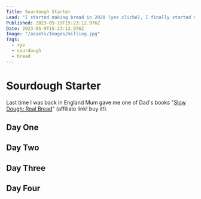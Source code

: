 ```yaml
---
Title: Sourdough Starter
Lead: "I started making bread in 2020 (yes cliché), I finally started my first sourdough."
Published: 2023-05-19T15:23:12.976Z
Date: 2023-05-9T15:23:12.976Z
Image: "/assets/Images/milling.jpg"
Tags:
  - rye
  - sourdough
  - bread
---
```


# Sourdough Starter
Last time I was back in England Mum gave me one of Dad's books "<a target="_blank" href="https://www.amazon.de/Slow-Dough-Secrets-Amazing-Long-Rise/dp/184899737X?&_encoding=UTF8&tag=markzither-21&linkCode=ur2&linkId=ba2b851e0628e75ee2306a26a5e99a76&camp=1638&creative=6742">Slow Dough: Real Bread</a>" (affiliate link! buy it!).

## Day One


## Day Two

## Day Three


## Day Four